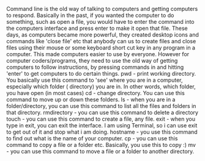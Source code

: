 Command line is the old way of talking to computers and getting computers to respond. Basically in the past, if you wanted the computer to do something, such as open a file, you would have to enter the command into the computers interface and press enter to make it open that file. These days, as computers became more powerful, they created desktop icons and commands like 'close file' etc that anybody can us to create files and close files using their mouse or some keyboard short cut key in any program in a computer. This made computers easier to use by everyone. However for computer coders/programs, they need to use the old way of getting computers to follow instructions, by pressing commands in and hitting 'enter' to get computers to do certain things. 
pwd - print working directory. You basically use this command to 'see' where you are in a computer, especially which folder ( directory) you are in. In other words, which folder, you have open (in most cases)
cd - change directory. You can use this command to move up or down these folders.
ls - when you are in a folder/directory, you can use this command to list all the files and folders in that directory.
rmdirectory - you can use this command to delete a directory
touch - you can use this command to create a file, any file.
exit - when you type in exit, you can exit the interface. I am using Terminal, so i can use exit to get out of it and stop what i am doing.
hostname - you use this command to find out what is the name of your computer.
cp - you can use this command to copy a file or a folder etc. Basically, you use this to copy :)
mv - you can use this command to move a file or a folder to another directory.

